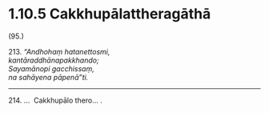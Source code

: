 

# 1.10.5 Cakkhupālattheragāthā




(95.)

213\. _“Andhohaṃ hatanettosmi,_  
_kantāraddhānapakkhando;_  
_Sayamānopi gacchissaṃ,_  
_na sahāyena pāpenā”ti._  


---

214\. …  Cakkhupālo thero… .





